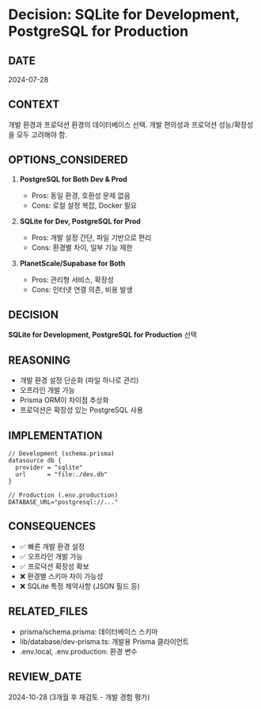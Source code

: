 # Decision: SQLite for Development, PostgreSQL for Production

## DATE

2024-07-28

## CONTEXT

개발 환경과 프로덕션 환경의 데이터베이스 선택. 개발 편의성과 프로덕션 성능/확장성을 모두 고려해야 함.

## OPTIONS_CONSIDERED

1. **PostgreSQL for Both Dev & Prod**
   - Pros: 동일 환경, 호환성 문제 없음
   - Cons: 로컬 설정 복잡, Docker 필요

2. **SQLite for Dev, PostgreSQL for Prod**
   - Pros: 개발 설정 간단, 파일 기반으로 편리
   - Cons: 환경별 차이, 일부 기능 제한

3. **PlanetScale/Supabase for Both**
   - Pros: 관리형 서비스, 확장성
   - Cons: 인터넷 연결 의존, 비용 발생

## DECISION

**SQLite for Development, PostgreSQL for Production** 선택

## REASONING

- 개발 환경 설정 단순화 (파일 하나로 관리)
- 오프라인 개발 가능
- Prisma ORM이 차이점 추상화
- 프로덕션은 확장성 있는 PostgreSQL 사용

## IMPLEMENTATION

```prisma
// Development (schema.prisma)
datasource db {
  provider = "sqlite"
  url      = "file:./dev.db"
}

// Production (.env.production)
DATABASE_URL="postgresql://..."
```

## CONSEQUENCES

- ✅ 빠른 개발 환경 설정
- ✅ 오프라인 개발 가능
- ✅ 프로덕션 확장성 확보
- ❌ 환경별 스키마 차이 가능성
- ❌ SQLite 특정 제약사항 (JSON 필드 등)

## RELATED_FILES

- prisma/schema.prisma: 데이터베이스 스키마
- lib/database/dev-prisma.ts: 개발용 Prisma 클라이언트
- .env.local, .env.production: 환경 변수

## REVIEW_DATE

2024-10-28 (3개월 후 재검토 - 개발 경험 평가)
